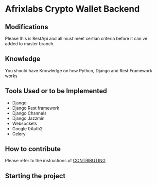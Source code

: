 # Afrixlabs Crypto Wallet Backend

## Modifications 
Please this is RestApi and all must meet certian criteria before it can ve added to master branch.

## Knowledge 
You should have Knowledge on how Python, Django and Rest Framework works 

## Tools Used or to be Implemented 
- Django
- Django Rest framework
- Django Channels
- Django Jazzmin
- Websockets
- Google 0Auth2
- Celery

## How to contribute

Please refer to the instructions of [CONTRIBUTING](https://github.com/afrixlab/afrixlab_crypto_wallet_backend/blob/master/CONTRIBUTING.md)


## Starting the project
